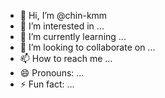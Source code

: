 - 👋 Hi, I’m @chin-kmm
- 👀 I’m interested in ...
- 🌱 I’m currently learning ...
- 💞️ I’m looking to collaborate on ...
- 📫 How to reach me ...
- 😄 Pronouns: ...
- ⚡ Fun fact: ...

<!---
chin-kmm/chin-kmm is a ✨ special ✨ repository because its `README.md` (this file) appears on your GitHub profile.
You can click the Preview link to take a look at your changes.
--->
